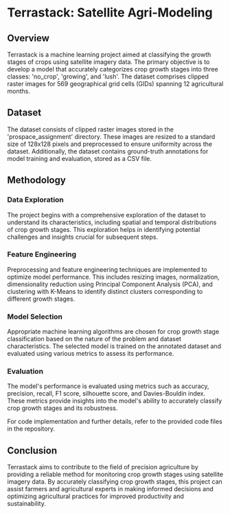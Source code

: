# Terrastack: Satellite Agri-Modeling

## Overview

Terrastack is a machine learning project aimed at classifying the growth stages of crops using satellite imagery data. The primary objective is to develop a model that accurately categorizes crop growth stages into three classes: 'no_crop', 'growing', and 'lush'. The dataset comprises clipped raster images for 569 geographical grid cells (GIDs) spanning 12 agricultural months. 

## Dataset

The dataset consists of clipped raster images stored in the 'prospace_assignment' directory. These images are resized to a standard size of 128x128 pixels and preprocessed to ensure uniformity across the dataset. Additionally, the dataset contains ground-truth annotations for model training and evaluation, stored as a CSV file.

## Methodology

### Data Exploration

The project begins with a comprehensive exploration of the dataset to understand its characteristics, including spatial and temporal distributions of crop growth stages. This exploration helps in identifying potential challenges and insights crucial for subsequent steps.

### Feature Engineering

Preprocessing and feature engineering techniques are implemented to optimize model performance. This includes resizing images, normalization, dimensionality reduction using Principal Component Analysis (PCA), and clustering with K-Means to identify distinct clusters corresponding to different growth stages.

### Model Selection

Appropriate machine learning algorithms are chosen for crop growth stage classification based on the nature of the problem and dataset characteristics. The selected model is trained on the annotated dataset and evaluated using various metrics to assess its performance.

### Evaluation

The model's performance is evaluated using metrics such as accuracy, precision, recall, F1 score, silhouette score, and Davies-Bouldin index. These metrics provide insights into the model's ability to accurately classify crop growth stages and its robustness.

For code implementation and further details, refer to the provided code files in the repository.

## Conclusion

Terrastack aims to contribute to the field of precision agriculture by providing a reliable method for monitoring crop growth stages using satellite imagery data. By accurately classifying crop growth stages, this project can assist farmers and agricultural experts in making informed decisions and optimizing agricultural practices for improved productivity and sustainability.
